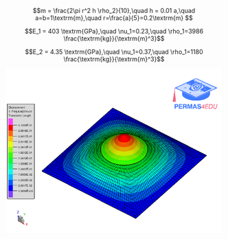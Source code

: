 $$m = \frac{2\pi r^2 h \rho_2}{10},\quad h = 0.01 a,\quad a=b=1\textrm{m},\quad r=\frac{a}{5}=0.2\textrm{m} $$

$$E_1 = 403 \textrm{GPa},\quad \nu_1=0.23,\quad \rho_1=3986 \frac{\textrm{kg}}{\textrm{m}^3}$$

$$E_2 = 4.35 \textrm{GPa},\quad \nu_1=0.37,\quad \rho_1=1180 \frac{\textrm{kg}}{\textrm{m}^3}$$

![First mode shape](mode_01.gif)
